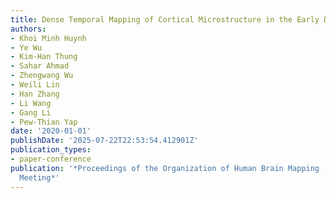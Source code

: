 ```yaml
---
title: Dense Temporal Mapping of Cortical Microstructure in the Early Developing Brain.
authors:
- Khoi Minh Huynh
- Ye Wu
- Kim-Han Thung
- Sahar Ahmad
- Zhengwang Wu
- Weili Lin
- Han Zhang
- Li Wang
- Gang Li
- Pew-Thian Yap
date: '2020-01-01'
publishDate: '2025-07-22T22:53:54.412901Z'
publication_types:
- paper-conference
publication: '*Proceedings of the Organization of Human Brain Mapping (OHBM) Annual
  Meeting*'
---
```

